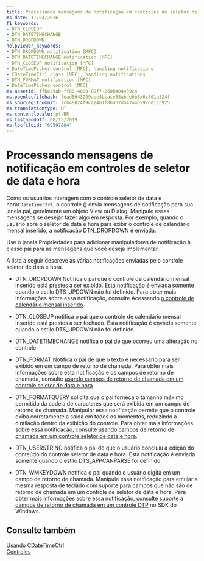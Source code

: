 ```yaml
---
title: Processando mensagens de notificação em controles de seletor de data e hora
ms.date: 11/04/2016
f1_keywords:
- DTN_CLOSEUP
- DTN_DATETIMECHANGE
- DTN_DROPDOWN
helpviewer_keywords:
- DTN_DROPDOWN notification [MFC]
- DTN_DATETIMECHANGE notification [MFC]
- DTN_CLOSEUP notification [MFC]
- DateTimePicker control [MFC], handling notifications
- CDateTimeCtrl class [MFC], handling notifications
- DTN_FORMAT notification [MFC]
- DateTimePicker control [MFC]
ms.assetid: ffbe29ab-ff80-4609-89f7-260b404439c4
ms.openlocfilehash: fead5643299aee4beace55abde0b6a6c801a324f
ms.sourcegitcommit: fcb48824f9ca24b1f8bd37d647a4d592de1cc925
ms.translationtype: MT
ms.contentlocale: pt-BR
ms.lasthandoff: 08/15/2019
ms.locfileid: "69507884"
---
```

# <a name="processing-notification-messages-in-date-and-time-picker-controls"></a>Processando mensagens de notificação em controles de seletor de data e hora

Como os usuários interagem com o controle seletor de data e hora`CDateTimeCtrl`, o controle () envia mensagens de notificação para sua janela pai, geralmente um objeto View ou Dialog. Manipule essas mensagens se desejar fazer algo em resposta. Por exemplo, quando o usuário abre o seletor de data e hora para exibir o controle de calendário mensal inserido, a notificação DTN_DROPDOWN é enviada.

Use o janela Propriedades para adicionar manipuladores de notificação à classe pai para as mensagens que você deseja implementar.

A lista a seguir descreve as várias notificações enviadas pelo controle seletor de data e hora.

- DTN_DROPDOWN Notifica o pai que o controle de calendário mensal inserido está prestes a ser exibido. Esta notificação é enviada somente quando o estilo DTS_UPDOWN não foi definido. Para obter mais informações sobre essa notificação, consulte Acessando [o controle de calendário mensal inserido](../mfc/accessing-the-embedded-month-calendar-control.md).

- DTN_CLOSEUP notifica o pai que o controle de calendário mensal inserido está prestes a ser fechado. Esta notificação é enviada somente quando o estilo DTS_UPDOWN não foi definido.

- DTN_DATETIMECHANGE notifica o pai de que ocorreu uma alteração no controle.

- DTN_FORMAT Notifica o pai de que o texto é necessário para ser exibido em um campo de retorno de chamada. Para obter mais informações sobre esta notificação e os campos de retorno de chamada, consulte [usando campos de retorno de chamada em um controle seletor de data e hora](../mfc/using-callback-fields-in-a-date-and-time-picker-control.md).

- DTN_FORMATQUERY solicita que o pai forneça o tamanho máximo permitido da cadeia de caracteres que será exibida em um campo de retorno de chamada. Manipular essa notificação permite que o controle exiba corretamente a saída em todos os momentos, reduzindo a cintilação dentro da exibição do controle. Para obter mais informações sobre essa notificação, consulte [usando campos de retorno de chamada em um controle seletor de data e hora](../mfc/using-callback-fields-in-a-date-and-time-picker-control.md).

- DTN_USERSTRING notifica o pai de que o usuário concluiu a edição do conteúdo do controle seletor de data e hora. Esta notificação é enviada somente quando o estilo DTS_APPCANPARSE foi definido.

- DTN_WMKEYDOWN notifica o pai quando o usuário digita em um campo de retorno de chamada. Manipule essa notificação para emular a mesma resposta de teclado com suporte para campos que não são de retorno de chamada em um controle de seletor de data e hora. Para obter mais informações sobre essa notificação, consulte [suporte a campos de retorno de chamada em um controle DTP](/windows/win32/Controls/date-and-time-picker-controls) no SDK do Windows.

## <a name="see-also"></a>Consulte também

[Usando CDateTimeCtrl](../mfc/using-cdatetimectrl.md)<br/>
[Controles](../mfc/controls-mfc.md)
